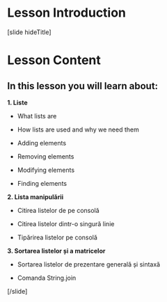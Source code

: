 # Lesson Introduction
[slide hideTitle]
# Lesson Content

## In this lesson you will learn about:

**1. Liste**

- What lists are

- How lists are used and why we need them

- Adding elements

- Removing elements

- Modifying elements

- Finding elements

**2. Lista manipulării**

- Citirea listelor de pe consolă

- Citirea listelor dintr-o singură linie

- Tipărirea listelor pe consolă

**3. Sortarea listelor și a matricelor**

- Sortarea listelor de prezentare generală și sintaxă

- Comanda String.join


[/slide]